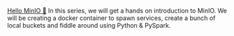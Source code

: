 [Hello MinIO 🦩](https://krohit-de.hashnode.dev/series/hello-minio)
In this series, we will get a hands on introduction to MinIO. We will be creating a docker container to spawn services, create a bunch of local buckets and fiddle around using Python & PySpark.
